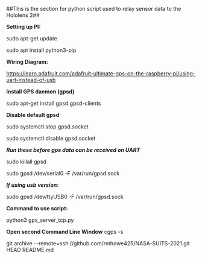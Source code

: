 ##This is the section for python script used to relay sensor data to the Hololens 2##

**Setting up PI:**

sudo apt-get update

sudo apt install python3-pip

**Wiring Diagram:**

https://learn.adafruit.com/adafruit-ultimate-gps-on-the-raspberry-pi/using-uart-instead-of-usb

**Install GPS daemon (gpsd)**

sudo apt-get install gpsd gpsd-clients

**Disable default gpsd**

sudo systemctl stop gpsd.socket

sudo systemctl disable gpsd.socket

***Run these before gps data can be received on UART***

sudo killall gpsd

sudo gpsd /dev/serial0 -F /var/run/gpsd.sock

***If using usb version:***

sudo gpsd /dev/ttyUSB0 -F /var/run/gpsd.sock

**Command to use script:**

python3 gps_server_tcp.py

**Open second Command Line Window**
cgps -s

git archive --remote=ssh://github.com/rmhowe425/NASA-SUITS-2021.git HEAD README.md

